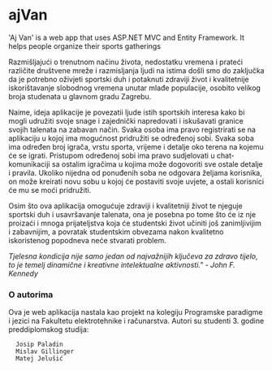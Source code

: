 # ajVan
'Aj Van' is a web app that uses ASP.NET MVC and Entity Framework. It helps people organize their sports gatherings

<p>
        Razmišljajući o trenutnom načinu života, nedostatku vremena i prateći različite društvene mreže i razmisljanja ljudi na istima došli smo do zaključka da je potrebno oživjeti sportski duh i potaknuti zdraviji život i kvalitetnije iskorištavanje slobodnog vremena unutar mlađe populacije, osobito velikog broja studenata u glavnom gradu Zagrebu.
    </p>
    <p>
        Naime, ideja aplikacije je povezatii ljude istih sportskih interesa kako bi mogli udružiti svoje snage i zajednički napredovati i iskušavati granice svojih talenata na zabavan način.
        Svaka osoba ima pravo registrirati se na aplikaciju u kojoj ima mogućnost pridružiti se određenoj sobi. Svaka soba ima određen broj igrača, vrstu sporta, vrijeme i detalje oko terena na kojemu će se igrati. Pristupom određenoj sobi ima pravo sudjelovati u chat-komunikaciji sa ostalim igračima u kojima može dogovoriti sve ostale detalje i pravila.
        Ukoliko nijedna od ponuđenih soba ne odgovara željama korisnika, on može kreirati novu sobu u kojoj će postaviti svoje uvjete, a ostali korisnici će mu se moći pridružiti.
    </p>
    <p>
        Osim što ova aplikacija omogućuje zdraviji i kvalitetniji život te njeguje sportski duh i usavršavanje talenata, ona je posebna po tome što će iz nje proizaći i mnoga prijateljstva koja će studentski život učiniti još zanimljivijim i zabavnijim, a povratak studentskim obvezama nakon kvalitetno iskoristenog popodneva neće stvarati problem.
    </p>
    <p>
        <i>
            Tjelesna kondicija nije samo jedan od najvažnijih ključeva za zdravo tijelo, to je temelj dinamične i kreativne intelektualne aktivnosti." - John F. Kennedy
        </i>
    </p>
    <h3>
        O autorima
    </h3>
    <p>
        Ova je web aplikacija nastala kao projekt na kolegiju Programske paradigme i jezici na Fakultetu elektrotehnike i računarstva. 
        Autori su studenti 3. godine preddiplomskog studija:
     </p>
      
      Josip Paladin
      Mislav Gillinger
      Matej Jelušić

